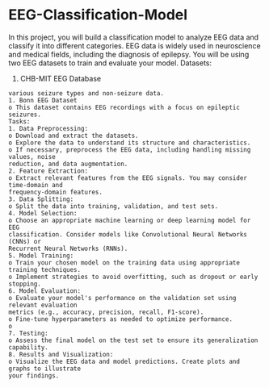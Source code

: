 # EEG-Classification-Model

In this project, you will build a classification model to analyze EEG data and classify it into
different categories. EEG data is widely used in neuroscience and medical fields, including the
diagnosis of epilepsy. You will be using two EEG datasets to train and evaluate your model.
Datasets:
1. CHB-MIT EEG Database
``` This dataset contains EEG recordings from patients with epilepsy. It includes
various seizure types and non-seizure data.
1. Bonn EEG Dataset
o This dataset contains EEG recordings with a focus on epileptic seizures.
Tasks:
1. Data Preprocessing:
o Download and extract the datasets.
o Explore the data to understand its structure and characteristics.
o If necessary, preprocess the EEG data, including handling missing values, noise
reduction, and data augmentation.
2. Feature Extraction:
o Extract relevant features from the EEG signals. You may consider time-domain and
frequency-domain features.
3. Data Splitting:
o Split the data into training, validation, and test sets.
4. Model Selection:
o Choose an appropriate machine learning or deep learning model for EEG
classification. Consider models like Convolutional Neural Networks (CNNs) or
Recurrent Neural Networks (RNNs).
5. Model Training:
o Train your chosen model on the training data using appropriate training techniques.
o Implement strategies to avoid overfitting, such as dropout or early stopping.
6. Model Evaluation:
o Evaluate your model's performance on the validation set using relevant evaluation
metrics (e.g., accuracy, precision, recall, F1-score).
o Fine-tune hyperparameters as needed to optimize performance.
o
7. Testing:
o Assess the final model on the test set to ensure its generalization capability.
8. Results and Visualization:
o Visualize the EEG data and model predictions. Create plots and graphs to illustrate
your findings.
